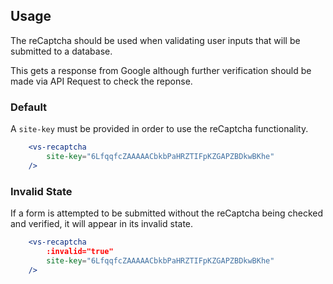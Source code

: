 ## Usage
The reCaptcha should be used when validating user inputs that will be submitted
to a database. 

This gets a response from Google although further verification should
be made via API Request to check the reponse.

### Default
A `site-key` must be provided in order to use the reCaptcha functionality.
```jsx
    <vs-recaptcha
        site-key="6LfqqfcZAAAAACbkbPaHRZTIFpKZGAPZBDkwBKhe"
    />
```

### Invalid State
If a form is attempted to be submitted without the reCaptcha being checked and verified,
it will appear in its invalid state.
```jsx
    <vs-recaptcha
        :invalid="true"
        site-key="6LfqqfcZAAAAACbkbPaHRZTIFpKZGAPZBDkwBKhe"
    />
```
